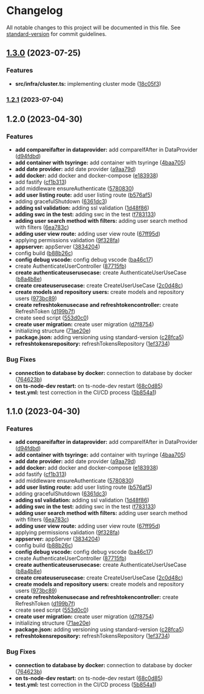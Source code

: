 # Changelog

All notable changes to this project will be documented in this file. See [standard-version](https://github.com/conventional-changelog/standard-version) for commit guidelines.

## [1.3.0](https://github.com/dyegosoriano/api-boilerplate/compare/v1.2.1...v1.3.0) (2023-07-25)


### Features

* **src/infra/cluster.ts:** implementing cluster mode ([18c05f3](https://github.com/dyegosoriano/api-boilerplate/commit/18c05f345fc9bed508a891ea92d437177cf9addc))

### [1.2.1](https://github.com/dyegosoriano/api-boilerplate/compare/v1.2.0...v1.2.1) (2023-07-04)

## 1.2.0 (2023-04-30)


### Features

* **add compareifafter in dataprovider:** add compareIfAfter in DataProvider ([d94fdbd](https://github.com/dyegosoriano/api-boilerplate/commit/d94fdbd2a4f13c50465d21d41b51e49f78bef62b))
* **add container with tsyringe:** add container with tsyringe ([4baa705](https://github.com/dyegosoriano/api-boilerplate/commit/4baa7054599bc50702c0435d4df2eb001e4c5641))
* **add date provider:** add date provider ([a9aa79d](https://github.com/dyegosoriano/api-boilerplate/commit/a9aa79decac722332440e4901487364e0d9e3024))
* **add docker:** add docker and docker-compose ([e183938](https://github.com/dyegosoriano/api-boilerplate/commit/e183938c671582f546bac61820e89f05aeb2b65d))
* add fastify ([cf1b313](https://github.com/dyegosoriano/api-boilerplate/commit/cf1b313fe95110236c26266cf9ac0f45a34dee73))
* add middleware ensureAuthenticate ([5780830](https://github.com/dyegosoriano/api-boilerplate/commit/5780830835c01dfe94d59e2ed3e28cb080b2a766))
* **add user listing route:** add user listing route ([b576af5](https://github.com/dyegosoriano/api-boilerplate/commit/b576af5e6d3ed429193ddee53b83ca15b518642f))
* adding gracefulShutdown ([6361dc3](https://github.com/dyegosoriano/api-boilerplate/commit/6361dc35e045f4f4154a2e860ca1e3a6c0881c3f))
* **adding ssl validation:** adding ssl validation ([1d48f86](https://github.com/dyegosoriano/api-boilerplate/commit/1d48f86cd1e43790918291d2f560b43375eb971c))
* **adding swc in the test:** adding swc in the test ([f783133](https://github.com/dyegosoriano/api-boilerplate/commit/f783133853882325154efbad636d803b4a7f2645))
* **adding user search method with filters:** adding user search method with filters ([6ea783c](https://github.com/dyegosoriano/api-boilerplate/commit/6ea783c304488efeff49b201ca0b8c217cbe8eed))
* **adding user view route:** adding user view route ([67ff95d](https://github.com/dyegosoriano/api-boilerplate/commit/67ff95d19491cc63b103e8476ab2ca44315d280b))
* applying permissions validation ([9f328fa](https://github.com/dyegosoriano/api-boilerplate/commit/9f328fa2740b488990ff2865b7ea877f02eb18b1))
* **appserver:** appServer ([3834204](https://github.com/dyegosoriano/api-boilerplate/commit/38342046af6e1a88ee137e379181341352f6e028))
* config build ([b88b26c](https://github.com/dyegosoriano/api-boilerplate/commit/b88b26c2191e68d7124f1ea8d4e0f50c96b2ce41))
* **config debug vscode:** config debug vscode ([ba46c17](https://github.com/dyegosoriano/api-boilerplate/commit/ba46c171ba2bb91031ac369cb5b36ea3ea656096))
* create AuthenticateUserController ([87715fb](https://github.com/dyegosoriano/api-boilerplate/commit/87715fb4b2d21bdbc6a587f3a8d961e3a1a54c3b))
* **create authenticateuserusecase:** create AuthenticateUserUseCase ([b8a4b8e](https://github.com/dyegosoriano/api-boilerplate/commit/b8a4b8ed678481ed16443853fa73f818878a11d1))
* **create createuserusecase:** create CreateUserUseCase ([2c0d48c](https://github.com/dyegosoriano/api-boilerplate/commit/2c0d48cada8d4d641295a6c68160202de562432f))
* **create models and repository users:** create models and repository users ([973bc89](https://github.com/dyegosoriano/api-boilerplate/commit/973bc89bb60ca7c25b0ac01750e43d8b44276136))
* **create refreshtokenusecase and refreshtokencontroller:** create RefreshToken ([d199b7f](https://github.com/dyegosoriano/api-boilerplate/commit/d199b7fc27ded22c25a8e47e94a60d968231edab))
* create seed script ([553d0c0](https://github.com/dyegosoriano/api-boilerplate/commit/553d0c0779f439f9a07f0fd3b4057780dde969fc))
* **create user migration:** create user migration ([d7f8754](https://github.com/dyegosoriano/api-boilerplate/commit/d7f87544da33f187d8ab0acd7e5cb5456fcd09e9))
* initializing structure ([71ae20e](https://github.com/dyegosoriano/api-boilerplate/commit/71ae20e9a28a1bad8218f569a4c0a5cbd5201296))
* **package.json:** adding versioning using standard-version ([c28fca5](https://github.com/dyegosoriano/api-boilerplate/commit/c28fca5b0e3b37934818af0c55b00291464bf834))
* **refreshtokensrepository:** refreshTokensRepository ([1ef3734](https://github.com/dyegosoriano/api-boilerplate/commit/1ef37348ac0867a4e6a52972eb026547d30a80ed))


### Bug Fixes

* **connection to database by docker:** connection to database by docker ([764623b](https://github.com/dyegosoriano/api-boilerplate/commit/764623b547001959ae7df12b4aa86f5573f87e6b))
* **on ts-node-dev restart:** on ts-node-dev restart ([68c0d85](https://github.com/dyegosoriano/api-boilerplate/commit/68c0d8592a00ddffff096498cf86aa4b9f4c8274))
* **test.yml:** test correction in the CI/CD process ([5b854a1](https://github.com/dyegosoriano/api-boilerplate/commit/5b854a1da377e9321241f6b71906592535ee1d40))

## 1.1.0 (2023-04-30)


### Features

* **add compareifafter in dataprovider:** add compareIfAfter in DataProvider ([d94fdbd](https://github.com/dyegosoriano/api-boilerplate/commit/d94fdbd2a4f13c50465d21d41b51e49f78bef62b))
* **add container with tsyringe:** add container with tsyringe ([4baa705](https://github.com/dyegosoriano/api-boilerplate/commit/4baa7054599bc50702c0435d4df2eb001e4c5641))
* **add date provider:** add date provider ([a9aa79d](https://github.com/dyegosoriano/api-boilerplate/commit/a9aa79decac722332440e4901487364e0d9e3024))
* **add docker:** add docker and docker-compose ([e183938](https://github.com/dyegosoriano/api-boilerplate/commit/e183938c671582f546bac61820e89f05aeb2b65d))
* add fastify ([cf1b313](https://github.com/dyegosoriano/api-boilerplate/commit/cf1b313fe95110236c26266cf9ac0f45a34dee73))
* add middleware ensureAuthenticate ([5780830](https://github.com/dyegosoriano/api-boilerplate/commit/5780830835c01dfe94d59e2ed3e28cb080b2a766))
* **add user listing route:** add user listing route ([b576af5](https://github.com/dyegosoriano/api-boilerplate/commit/b576af5e6d3ed429193ddee53b83ca15b518642f))
* adding gracefulShutdown ([6361dc3](https://github.com/dyegosoriano/api-boilerplate/commit/6361dc35e045f4f4154a2e860ca1e3a6c0881c3f))
* **adding ssl validation:** adding ssl validation ([1d48f86](https://github.com/dyegosoriano/api-boilerplate/commit/1d48f86cd1e43790918291d2f560b43375eb971c))
* **adding swc in the test:** adding swc in the test ([f783133](https://github.com/dyegosoriano/api-boilerplate/commit/f783133853882325154efbad636d803b4a7f2645))
* **adding user search method with filters:** adding user search method with filters ([6ea783c](https://github.com/dyegosoriano/api-boilerplate/commit/6ea783c304488efeff49b201ca0b8c217cbe8eed))
* **adding user view route:** adding user view route ([67ff95d](https://github.com/dyegosoriano/api-boilerplate/commit/67ff95d19491cc63b103e8476ab2ca44315d280b))
* applying permissions validation ([9f328fa](https://github.com/dyegosoriano/api-boilerplate/commit/9f328fa2740b488990ff2865b7ea877f02eb18b1))
* **appserver:** appServer ([3834204](https://github.com/dyegosoriano/api-boilerplate/commit/38342046af6e1a88ee137e379181341352f6e028))
* config build ([b88b26c](https://github.com/dyegosoriano/api-boilerplate/commit/b88b26c2191e68d7124f1ea8d4e0f50c96b2ce41))
* **config debug vscode:** config debug vscode ([ba46c17](https://github.com/dyegosoriano/api-boilerplate/commit/ba46c171ba2bb91031ac369cb5b36ea3ea656096))
* create AuthenticateUserController ([87715fb](https://github.com/dyegosoriano/api-boilerplate/commit/87715fb4b2d21bdbc6a587f3a8d961e3a1a54c3b))
* **create authenticateuserusecase:** create AuthenticateUserUseCase ([b8a4b8e](https://github.com/dyegosoriano/api-boilerplate/commit/b8a4b8ed678481ed16443853fa73f818878a11d1))
* **create createuserusecase:** create CreateUserUseCase ([2c0d48c](https://github.com/dyegosoriano/api-boilerplate/commit/2c0d48cada8d4d641295a6c68160202de562432f))
* **create models and repository users:** create models and repository users ([973bc89](https://github.com/dyegosoriano/api-boilerplate/commit/973bc89bb60ca7c25b0ac01750e43d8b44276136))
* **create refreshtokenusecase and refreshtokencontroller:** create RefreshToken ([d199b7f](https://github.com/dyegosoriano/api-boilerplate/commit/d199b7fc27ded22c25a8e47e94a60d968231edab))
* create seed script ([553d0c0](https://github.com/dyegosoriano/api-boilerplate/commit/553d0c0779f439f9a07f0fd3b4057780dde969fc))
* **create user migration:** create user migration ([d7f8754](https://github.com/dyegosoriano/api-boilerplate/commit/d7f87544da33f187d8ab0acd7e5cb5456fcd09e9))
* initializing structure ([71ae20e](https://github.com/dyegosoriano/api-boilerplate/commit/71ae20e9a28a1bad8218f569a4c0a5cbd5201296))
* **package.json:** adding versioning using standard-version ([c28fca5](https://github.com/dyegosoriano/api-boilerplate/commit/c28fca5b0e3b37934818af0c55b00291464bf834))
* **refreshtokensrepository:** refreshTokensRepository ([1ef3734](https://github.com/dyegosoriano/api-boilerplate/commit/1ef37348ac0867a4e6a52972eb026547d30a80ed))


### Bug Fixes

* **connection to database by docker:** connection to database by docker ([764623b](https://github.com/dyegosoriano/api-boilerplate/commit/764623b547001959ae7df12b4aa86f5573f87e6b))
* **on ts-node-dev restart:** on ts-node-dev restart ([68c0d85](https://github.com/dyegosoriano/api-boilerplate/commit/68c0d8592a00ddffff096498cf86aa4b9f4c8274))
* **test.yml:** test correction in the CI/CD process ([5b854a1](https://github.com/dyegosoriano/api-boilerplate/commit/5b854a1da377e9321241f6b71906592535ee1d40))
